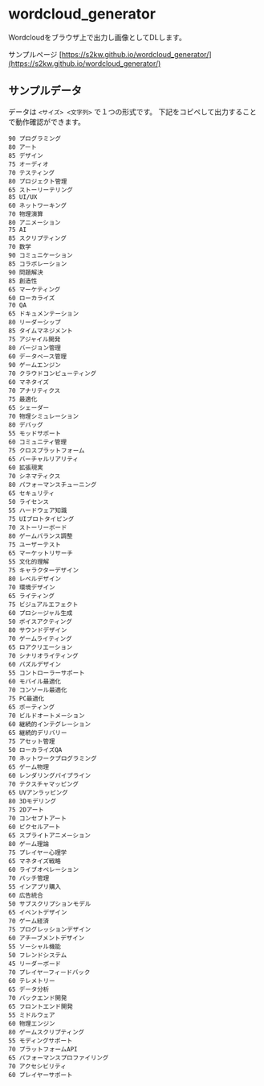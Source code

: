 # wordcloud_generator

Wordcloudをブラウザ上で出力し画像としてDLします。

サンプルページ [https://s2kw.github.io/wordcloud_generator/](https://s2kw.github.io/wordcloud_generator/)

## サンプルデータ
データは `<サイズ> <文字列>` で１つの形式です。
下記をコピペして出力することで動作確認ができます。

```
90 プログラミング
80 アート
85 デザイン
75 オーディオ
70 テスティング
80 プロジェクト管理
65 ストーリーテリング
85 UI/UX
60 ネットワーキング
70 物理演算
80 アニメーション
75 AI
85 スクリプティング
70 数学
90 コミュニケーション
85 コラボレーション
90 問題解決
85 創造性
65 マーケティング
60 ローカライズ
70 QA
65 ドキュメンテーション
80 リーダーシップ
85 タイムマネジメント
75 アジャイル開発
80 バージョン管理
60 データベース管理
90 ゲームエンジン
70 クラウドコンピューティング
60 マネタイズ
70 アナリティクス
75 最適化
65 シェーダー
70 物理シミュレーション
80 デバッグ
55 モッドサポート
60 コミュニティ管理
75 クロスプラットフォーム
65 バーチャルリアリティ
60 拡張現実
70 シネマティクス
80 パフォーマンスチューニング
65 セキュリティ
50 ライセンス
55 ハードウェア知識
75 UIプロトタイピング
70 ストーリーボード
80 ゲームバランス調整
75 ユーザーテスト
65 マーケットリサーチ
55 文化的理解
75 キャラクターデザイン
80 レベルデザイン
70 環境デザイン
65 ライティング
75 ビジュアルエフェクト
60 プロシージャル生成
50 ボイスアクティング
80 サウンドデザイン
70 ゲームライティング
65 ロアクリエーション
70 シナリオライティング
60 パズルデザイン
55 コントローラーサポート
60 モバイル最適化
70 コンソール最適化
75 PC最適化
65 ポーティング
70 ビルドオートメーション
60 継続的インテグレーション
65 継続的デリバリー
75 アセット管理
50 ローカライズQA
70 ネットワークプログラミング
65 ゲーム物理
60 レンダリングパイプライン
70 テクスチャマッピング
65 UVアンラッピング
80 3Dモデリング
75 2Dアート
70 コンセプトアート
60 ピクセルアート
65 スプライトアニメーション
80 ゲーム理論
75 プレイヤー心理学
65 マネタイズ戦略
60 ライブオペレーション
70 パッチ管理
55 インアプリ購入
60 広告統合
50 サブスクリプションモデル
65 イベントデザイン
70 ゲーム経済
75 プログレッションデザイン
60 アチーブメントデザイン
55 ソーシャル機能
50 フレンドシステム
45 リーダーボード
70 プレイヤーフィードバック
60 テレメトリー
65 データ分析
70 バックエンド開発
65 フロントエンド開発
55 ミドルウェア
60 物理エンジン
80 ゲームスクリプティング
55 モディングサポート
70 プラットフォームAPI
65 パフォーマンスプロファイリング
70 アクセシビリティ
60 プレイヤーサポート
```